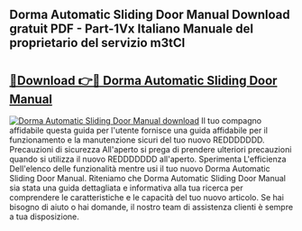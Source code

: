 ## Dorma Automatic Sliding Door Manual Download gratuit PDF - Part-1Vx Italiano Manuale del proprietario del servizio m3tCl

# <h2><a href="http://dfg9b3.blite.top/?on=Dorma+Automatic+Sliding+Door+Manual">🔗Download 👉🔴 Dorma Automatic Sliding Door Manual</a></h2>

[![Dorma Automatic Sliding Door Manual download](https://i.imgur.com/lujVjoI.png)](http://dfg9b3.blite.top/?on=Dorma+Automatic+Sliding+Door+Manual)
Il tuo compagno affidabile questa guida per l'utente fornisce una guida affidabile per il funzionamento e la manutenzione sicuri del tuo nuovo REDDDDDDD. Precauzioni di sicurezza All'aperto si prega di prendere ulteriori precauzioni quando si utilizza il nuovo REDDDDDDD all'aperto. Sperimenta L'efficienza Dell'elenco delle funzionalità mentre usi il tuo nuovo Dorma Automatic Sliding Door Manual. Riteniamo che Dorma Automatic Sliding Door Manual sia stata una guida dettagliata e informativa alla tua ricerca per comprendere le caratteristiche e le capacità del tuo nuovo articolo. Se hai bisogno di aiuto o hai domande, il nostro team di assistenza clienti è sempre a tua disposizione.
